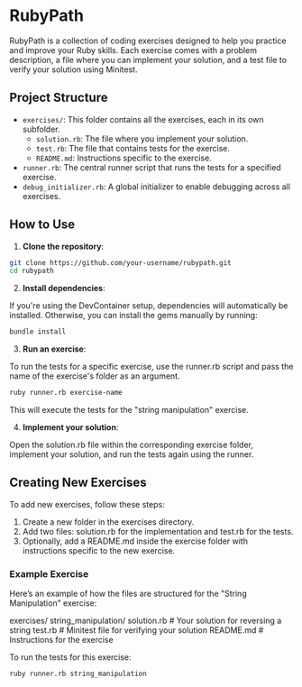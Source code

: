 # RubyPath

RubyPath is a collection of coding exercises designed to help you practice and improve your Ruby skills. Each exercise comes with a problem description, a file where you can implement your solution, and a test file to verify your solution using Minitest.

## Project Structure

- `exercises/`: This folder contains all the exercises, each in its own subfolder.
  - `solution.rb`: The file where you implement your solution.
  - `test.rb`: The file that contains tests for the exercise.
  - `README.md`: Instructions specific to the exercise.
- `runner.rb`: The central runner script that runs the tests for a specified exercise.
- `debug_initializer.rb`: A global initializer to enable debugging across all exercises.

## How to Use

1. **Clone the repository**:

  ```bash
  git clone https://github.com/your-username/rubypath.git
  cd rubypath
```

2. **Install dependencies**:

If you're using the DevContainer setup, dependencies will automatically be installed. Otherwise, you can install the gems manually by running:

```bash
bundle install
```

3. **Run an exercise**:

To run the tests for a specific exercise, use the runner.rb script and pass the name of the exercise's folder as an argument.

```bash
ruby runner.rb exercise-name
```

This will execute the tests for the "string manipulation" exercise.

4. **Implement your solution**:

Open the solution.rb file within the corresponding exercise folder, implement your solution, and run the tests again using the runner.


## Creating New Exercises

To add new exercises, follow these steps:

1. Create a new folder in the exercises directory.
2. Add two files: solution.rb for the implementation and test.rb for the tests.
3. Optionally, add a README.md inside the exercise folder with instructions specific to the new exercise.

### Example Exercise

Here’s an example of how the files are structured for the "String Manipulation" exercise:

exercises/
  string_manipulation/
    solution.rb    # Your solution for reversing a string
    test.rb        # Minitest file for verifying your solution
    README.md      # Instructions for the exercise

To run the tests for this exercise:
```bash
ruby runner.rb string_manipulation
```
